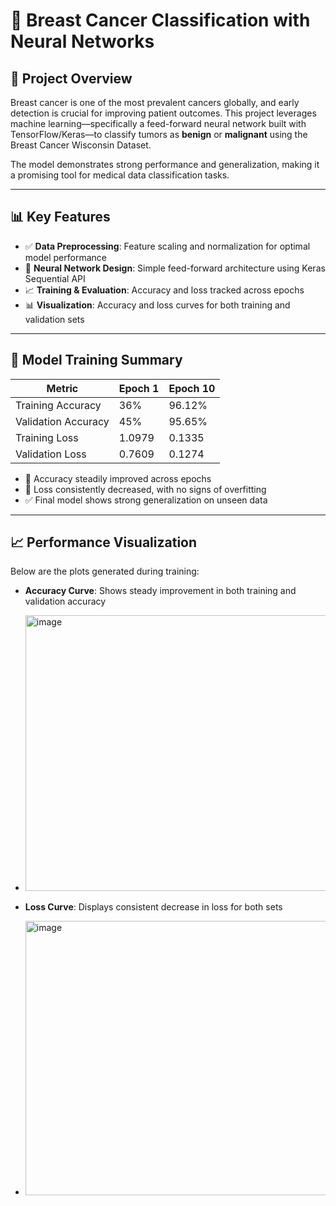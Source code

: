 # 🧠 Breast Cancer Classification with Neural Networks

## 📖 Project Overview

Breast cancer is one of the most prevalent cancers globally, and early detection is crucial for improving patient outcomes. This project leverages machine learning—specifically a feed-forward neural network built with TensorFlow/Keras—to classify tumors as **benign** or **malignant** using the Breast Cancer Wisconsin Dataset.

The model demonstrates strong performance and generalization, making it a promising tool for medical data classification tasks.

---

## 📊 Key Features

- ✅ **Data Preprocessing**: Feature scaling and normalization for optimal model performance
- 🧠 **Neural Network Design**: Simple feed-forward architecture using Keras Sequential API
- 📈 **Training & Evaluation**: Accuracy and loss tracked across epochs
- 📊 **Visualization**: Accuracy and loss curves for both training and validation sets

---

## 🧪 Model Training Summary

| Metric              | Epoch 1 | Epoch 10 |
|---------------------|---------|----------|
| Training Accuracy   | 36%     | 96.12%   |
| Validation Accuracy | 45%     | 95.65%   |
| Training Loss       | 1.0979  | 0.1335   |
| Validation Loss     | 0.7609  | 0.1274   |

- 🔼 Accuracy steadily improved across epochs
- 🔽 Loss consistently decreased, with no signs of overfitting
- ✅ Final model shows strong generalization on unseen data

---

## 📈 Performance Visualization

Below are the plots generated during training:

- **Accuracy Curve**: Shows steady improvement in both training and validation accuracy
- <img width="622" height="441" alt="image" src="https://github.com/user-attachments/assets/3413755a-97cd-4969-8042-916577762b00" />

- **Loss Curve**: Displays consistent decrease in loss for both sets
- <img width="582" height="439" alt="image" src="https://github.com/user-attachments/assets/304bc2c8-1aaa-4b56-ab27-76dac2a84c12" />
